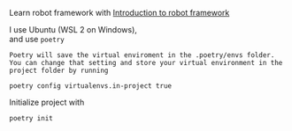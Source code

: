 Learn robot framework with 
[Introduction to robot framework](https://testautomationu.applitools.com/robot-framework-refresh/)    


I use Ubuntu (WSL 2 on Windows),    
and use ```poetry```    
```
Poetry will save the virtual enviroment in the .poetry/envs folder. You can change that setting and store your virtual environment in the project folder by running

poetry config virtualenvs.in-project true
```

Initialize project with 
```
poetry init
```


